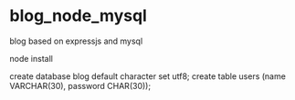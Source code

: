 blog_node_mysql
===============

blog based on expressjs and mysql

node install

create database blog default character set utf8;
create table users (name VARCHAR(30), password CHAR(30));
